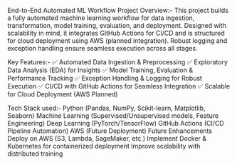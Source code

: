 End-to-End Automated ML Workflow
Project Overview:-
This project builds a fully automated machine learning workflow for data ingestion, transformation, model training, evaluation, and deployment. Designed with scalability in mind, it integrates GitHub Actions for CI/CD and is structured for cloud deployment using AWS (planned integration). Robust logging and exception handling ensure seamless execution across all stages.

Key Features:-
✅ Automated Data Ingestion & Preprocessing
✅ Exploratory Data Analysis (EDA) for Insights
✅ Model Training, Evaluation & Performance Tracking
✅ Exception Handling & Logging for Robust Execution
✅ CI/CD with GitHub Actions for Seamless Integration
✅ Scalable for Cloud Deployment (AWS Planned)

Tech Stack used:-
Python (Pandas, NumPy, Scikit-learn, Matplotlib, Seaborn)
Machine Learning (Supervised/Unsupervised models, Feature Engineering)
Deep Learning (PyTorch/TensorFlow)
GitHub Actions (CI/CD Pipeline Automation)
AWS (Future Deployment)
Future Enhancements
Deploy on AWS (S3, Lambda, SageMaker, etc.)
Implement Docker & Kubernetes for containerized deployment
Improve scalability with distributed training
